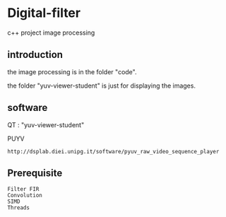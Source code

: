 # Digital-filter
c++ project image processing 

## introduction

the image processing is in the folder "code".
  
the folder "yuv-viewer-student" is just for displaying the images.

## software

QT : "yuv-viewer-student"
  
PUYV

```
http://dsplab.diei.unipg.it/software/pyuv_raw_video_sequence_player
```

## Prerequisite
```
Filter FIR
Convolution 
SIMD
Threads
```
